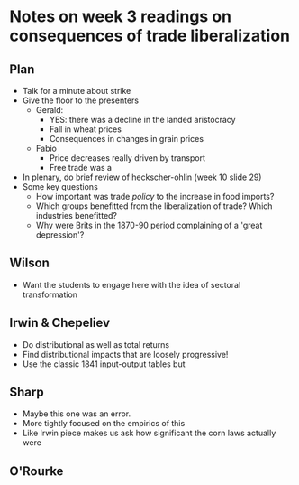 # Notes on week 3 readings on consequences of trade liberalization

## Plan

+ Talk for a minute about strike
+ Give the floor to the presenters
	* Gerald:
		- YES: there was a decline in the landed aristocracy
		- Fall in wheat prices
		- Consequences in changes in grain prices
	* Fabio
		- Price decreases really driven by transport
		- Free trade was a 
+ In plenary, do brief review of heckscher-ohlin (week 10 slide 29)
+ Some key questions
	* How important was trade *policy* to the increase in food imports?
	* Which groups benefitted from the liberalization of trade? Which industries benefitted?
	* Why were Brits in the 1870-90 period complaining of a 'great depression'?

## Wilson

+ Want the students to engage here with the idea of sectoral transformation

## Irwin & Chepeliev

+ Do distributional as well as total returns
+ Find distributional impacts that are loosely progressive!
+ Use the classic 1841 input-output tables but 

## Sharp

+ Maybe this one was an error. 
+ More tightly focused on the empirics of this
+ Like Irwin piece makes us ask how significant the corn laws actually were

## O'Rourke


